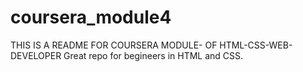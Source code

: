 # coursera_module4
THIS IS A README FOR COURSERA MODULE- OF HTML-CSS-WEB-DEVELOPER
Great repo for begineers in HTML and CSS.
